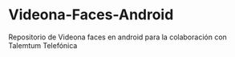 # Videona-Faces-Android
Repositorio de Videona faces en android para la colaboración con Talemtum Telefónica
